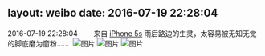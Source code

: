 layout: weibo
date: 2016-07-19 22:28:04
---
2016-07-19 22:28:04  &nbsp;&nbsp;&nbsp;&nbsp;&nbsp;&nbsp; 来自 <a href="sinaweibo://customweibosource" rel="nofollow">iPhone 5s</a>
雨后路边的生灵，太容易被无知无觉的脚底磨为齑粉…… ​​​
![图片](https://ww4.sinaimg.cn/large/6d2a6003jw1f5zl2f910bj20qo0zk7gi.jpg)
![图片](https://ww1.sinaimg.cn/large/6d2a6003jw1f5zl2gm693j20zk0qowr5.jpg)
![图片](https://ww4.sinaimg.cn/large/6d2a6003jw1f5zl2h2dk4j20qo0zk79m.jpg)

